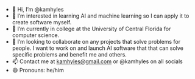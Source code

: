 - 👋 Hi, I’m @kamhyles
- 👀 I’m interested in learning AI and machine learning so I can apply it to create software myself.
- 🌱 I’m currently in college at the University of Central Florida for computer science.
- 💞️ I’m looking to collaborate on any projects that solve problems for people. I want to work on and launch AI software that that can solve specific problems and benefit me and others. 
- 📫 Contact me at kamhyles@gmail.com or @kamhyles on all socials
- 😄 Pronouns: he/him

<!---
kamhyles/kamhyles is a ✨ special ✨ repository because its `README.md` (this file) appears on your GitHub profile.
You can click the Preview link to take a look at your changes.
--->
